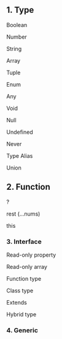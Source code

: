 ## 1. Type

Boolean

Number

String

Array

Tuple

Enum

Any

Void

Null

Undefined

Never

Type Alias

Union

## 2. Function

?

rest (…nums)

this

### 3. Interface

Read-only property

Read-only array

Function type

Class type

Extends

Hybrid type

### 4. Generic
